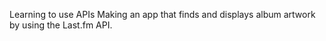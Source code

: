 Learning to use APIs
Making an app that finds and displays album artwork by using the Last.fm API. 
